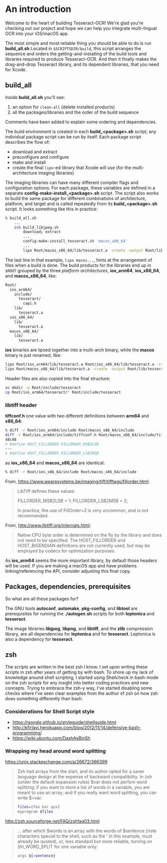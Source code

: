 # An introduction

Welcome to the heart of building Tesseract-OCR!  We're glad you're checking out our project and hope we can help you integrate multi-lingual OCR into your iOS/macOS app.

The most simple and most reliable thing you should be able to do is run **build_all.sh**  Located in `$SCRIPTSDIR/build`, this script arranges the sequence and orders the getting-and-installing of the build tools and libraries required to produce Tesseract-OCR.  And then it finally makes the drag-and-drop Tesseract library, and its dependent libraries, that you need for Xcode.

## build_all

Inside **build_all.sh** you'll see:

1. an option for `clean-all` (delete installed products)
1. all the packages/libraries and the order of the build sequence

Comments have been added to explain some ordering and dependencies.

The build environment is created in each **build_\<package\>.sh** script; any individual package script can be run by itself.  Each package script describes the flow of:

- download and extract
- preconfigure and configure
- make and install
- create the final `lipo`-ed library that Xcode will use (for the multi-architecture imaging libraries)

The imaging libraries can have many different compiler flags and configuration options.  For each package, these variables are defined in a separate **config-make-install_\<package\>.sh** script.  The script also works to build the same package for different combinations of architecture, platform, and target and is called repeatedly from its **build_\<package\>.sh** script.  It looks something like this in practice:

```zsh
% build_all.sh
    ...
    zsh build_libjpeg.sh
        download; extract
        ...
        config-make-install_tesseract.sh 'macos_x86_64'
        ...
        lipo Root/macos_x86_64/lib/tesseract.a -create -output Root/lib/tesseract-macos.a
```

The last line in that example, `lipo macos...`, hints at the arrangement of files when a build is done.  The build products for the libraries end up in `$ROOT` grouped by the three *platform architectures*, **ios_arm64**, **ios_x86_64**, and **macos_x86_64**, like:

```zsh
Root/
  ios_arm64/
    include/
      tesseract/
        capi.h
    lib/
      tesseract.a
  ios_x86_64/
    lib/
      tesseract.a
  macos_x86_64/
    lib/
      tesseract.a
```

**ios** binaries are lipoed together into a multi-arch binary, while the **macos** binary is just renamed, like:

```zsh
lipo Root/ios_arm64/lib/tesseract.a Root/ios_x86_64/lib/tesseract.a -create -output Root/lib/tesserarct.a
lipo Root/macos_x86_64/lib/tesseract.a -create -output Root/lib/tesserarct-macos.a
```

Header files are also copied into the final structure:

```zsh
xc mkdir -p Root/include/tesseract
cp Root/ios_arm64/tesseract/* Root/include/tesseract
```

### libtiff header

**tiffconf.h** one value with two different definitions between **arm64** and **x86_64**:

```zsh
% diff -r Root/ios_arm64/include Root/macos_x86_64/include
diff -r Root/ios_arm64/include/tiffconf.h Root/macos_x86_64/include/tiffconf.h
48c48
< #define HOST_FILLORDER FILLORDER_MSB2LSB
---
> #define HOST_FILLORDER FILLORDER_LSB2MSB
```

as **ios_x86_64** and **macos_x86_64** are identical:

```zsh
% diff -r Root/ios_x86_64/include Root/macos_x86_64/include
```

From, <https://www.awaresystems.be/imaging/tiff/tifftags/fillorder.html>:

> LibTiff defines these values:
>
> FILLORDER_MSB2LSB = 1;
> FILLORDER_LSB2MSB = 2;
>
> In practice, the use of FillOrder=2 is very uncommon, and is not recommended.

From, <http://www.libtiff.org/internals.html>:

> Native CPU byte order is determined on the fly by the library and does not need to be specified. The HOST_FILLORDER and HOST_BIGENDIAN definitions are not currently used, but may be employed by codecs for optimization purposes.

As **ios_arm64** seems the more important library, by default those headers will be used.  If you are making a macOS app and have problems linking/referencing the API, consider adjusting this final copy.

## Packages, dependencies, prerequisites

So what are all these packages for?

The GNU tools **autoconf**, **automake**, **pkg-config**, and **libtool** are prerequisites for running the **./autogen.sh** scripts for both **leptonica** and **tesseract**.

The image libraries **libjpeg**, **libpng**, and **libtiff**, and the **zlib** compression library, are all dependencies for **leptonica** and for **tesseract**.  Leptonica is also a dependency for **tesseract**.

## zsh

The scripts are written in the best zsh I know.  I set upon writing these scripts in zsh after years of getting by with bash.  To shore up my lack of knowledge around shell scripting, I started using Shellcheck in bash-mode on the zsh scripts for any insight into better coding practices and new concepts.  Trying to embrace the zsh-y way, I've started disabling some checks where I've seen clear examples from the author of zsh on how zsh does something differently than bash.

### Considerations for Shell Script style

- <https://google.github.io/styleguide/shellguide.html>
- <http://kfirlavi.herokuapp.com/blog/2012/11/14/defensive-bash-programming/>
- <https://wiki.ubuntu.com/DashAsBinSh>

### Wrapping my head around word splitting

<https://unix.stackexchange.com/a/26672/366399>

> Zsh had arrays from the start, and its author opted for a saner language design at the expense of backward compatibility. In zsh (under the default expansion rules) $var does not perfom word splitting; if you want to store a list of words in a variable, you are meant to use an array; and if you really want word splitting, you can write $=var.
>
> ```zsh
> files=(foo bar qux)
> myprogram $files
> ```

<http://zsh.sourceforge.net/FAQ/zshfaq03.html>

> ...
> after which $words is an array with the words of $sentence (note characters special to the shell, such as the ' in this example, must already be quoted), or, less standard but more reliable, turning on SH_WORD_SPLIT for one variable only:
>
> ```zsh
> args ${=sentence}
> ```

[2]: https://insights.stackoverflow.com/trends?tags=bash%2Czsh
